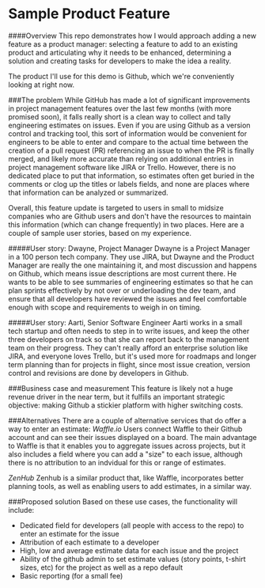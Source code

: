 # Sample Product Feature

####Overview
This repo demonstrates how I would approach adding a new feature as a product manager: selecting a feature to add to an existing product and articulating why it needs to be enhanced, determining a solution and creating tasks for developers to make the idea a reality.

The product I'll use for this demo is Github, which we're conveniently looking at right now.

###The problem
While GitHub has made a lot of significant improvements in project management features over the last few months (with more promised soon), it falls really short is a clean way to collect and tally engineering estimates on issues.  Even if you are using Github as a version control and tracking tool, this sort of information would be convenient for engineers to be able to enter and compare to the actual time between the creation of a pull request (PR) referencing an issue to when the PR is finally merged, and likely more accurate than relying on additional entries in project management software like JIRA or Trello.  However, there is no dedicated place to put that information, so estimates often get buried in the comments or clog up the titles or labels fields, and none are places where that information can be analyzed or summarized.

Overall, this feature update is targeted to users in small to midsize companies who are Github users and don't have the resources to maintain this information (which can change frequently) in two places.  Here are a couple of sample user stories, based on my experience. 

#####User story: Dwayne, Project Manager
Dwayne is a Project Manager in a 100 person tech company.  They use JIRA, but Dwayne and the Product Manager are really the one maintaining it, and most discussion and happens on Github, which means issue descriptions are most current there.  He wants to be able to see summaries of engineering estimates so that he can plan sprints effectively by not over or underloading the dev team, and ensure that all developers have reviewed the issues and feel comfortable enough with scope and requirements to weigh in on timing.  

#####User story: Aarti, Senior Software Engineer
Aarti works in a small tech startup and often needs to step in to write issues, and keep the other three developers on track so that she can report back to the management team on their progress.  They can't really afford an enterprise solution like JIRA, and everyone loves Trello, but it's used more for roadmaps and longer term planning than for projects in flight, since most issue creation, version control and revisions are done by developers in Github.  



###Business case and measurement
This feature is likely not a huge revenue driver in the near term, but it fulfills an important strategic objective: making Github a stickier platform with higher switching costs.

###Alternatives
There are a couple of alternative services that do offer a way to enter an estimate:
_Waffle.io_
Users connect Waffle to their Github account and can see their issues displayed on a board.  The main advantage to Waffle is that it enables you to aggregate issues across projects, but it also includes a field where you can add a "size" to each issue, although there is no attribution to an indvidual for this or range of estimates.

_ZenHub_
Zenhub is a similar product that, like Waffle, incorporates better planning tools, as well as enabling users to add estimates, in a similar way.

###Proposed solution
Based on these use cases, the functionality will include:
- Dedicated field for developers (all people with access to the repo) to enter an estimate for the issue 
- Attribution of each estimate to a developer
- High, low and average estimate data for each issue and the project
- Ability of the github admin to set estimate values (story points, t-shirt sizes, etc) for the project as well as a repo default
- Basic reporting (for a small fee)


